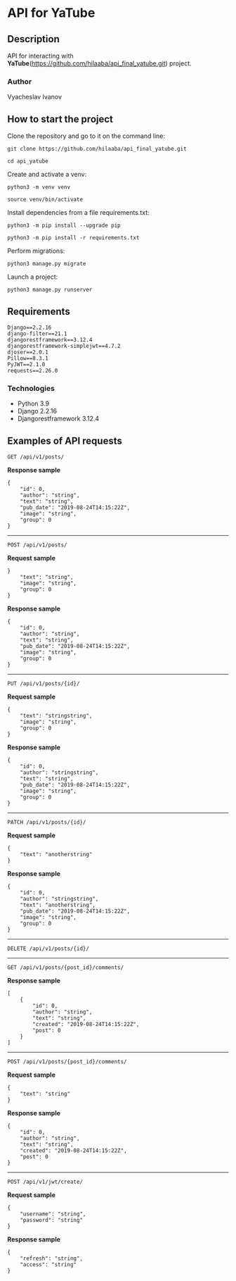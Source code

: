 # **API for YaTube**
## **Description**
API for interacting with **YaTube**(https://github.com/hilaaba/api_final_yatube.git) project.
### Author
Vyacheslav Ivanov
## **How to start the project**
Clone the repository and go to it on the command line:
```
git clone https://github.com/hilaaba/api_final_yatube.git
```
```
cd api_yatube
```
Create and activate a venv:
```
python3 -m venv venv
```
```
source venv/bin/activate
```
Install dependencies from a file requirements.txt:
```
python3 -m pip install --upgrade pip
```
```
python3 -m pip install -r requirements.txt
```
Perform migrations:
```
python3 manage.py migrate
```
Launch a project:
```
python3 manage.py runserver
```
## **Requirements**
```
Django==2.2.16
django-filter==21.1
djangorestframework==3.12.4
djangorestframework-simplejwt==4.7.2
djoser==2.0.1
Pillow==8.3.1
PyJWT==2.1.0
requests==2.26.0
```

### Technologies
- Python 3.9
- Django 2.2.16
- Djangorestframework 3.12.4

## **Examples of API requests**
```
GET /api/v1/posts/
```
**Response sample**
```
{
    "id": 0,
    "author": "string",
    "text": "string",
    "pub_date": "2019-08-24T14:15:22Z",
    "image": "string",
    "group": 0
}
```
---
```
POST /api/v1/posts/
```
**Request sample**
```
}
    "text": "string",
    "image": "string",
    "group": 0
}
```
**Response sample**
```
{
    "id": 0,
    "author": "string",
    "text": "string",
    "pub_date": "2019-08-24T14:15:22Z",
    "image": "string",
    "group": 0
}
```
---
```
PUT /api/v1/posts/{id}/
```
**Request sample**
```
{
    "text": "stringstring",
    "image": "string",
    "group": 0
}
```
**Response sample**
```
{
    "id": 0,
    "author": "stringstring",
    "text": "string",
    "pub_date": "2019-08-24T14:15:22Z",
    "image": "string",
    "group": 0
}
```
---
```
PATCH /api/v1/posts/{id}/
```
**Request sample**
```
{
    "text": "anotherstring"
}
```
**Response sample**
```
{
    "id": 0,
    "author": "stringstring",
    "text": "anotherstring",
    "pub_date": "2019-08-24T14:15:22Z",
    "image": "string",
    "group": 0
}
```
---
```
DELETE /api/v1/posts/{id}/
```
---
```
GET /api/v1/posts/{post_id}/comments/
```
**Response sample**
```
[
    {
        "id": 0,
        "author": "string",
        "text": "string",
        "created": "2019-08-24T14:15:22Z",
        "post": 0
    }
]
```
---
```
POST /api/v1/posts/{post_id}/comments/
```
**Request sample**
```
{
    "text": "string"
}
```
**Response sample**
```
{
    "id": 0,
    "author": "string",
    "text": "string",
    "created": "2019-08-24T14:15:22Z",
    "post": 0
}
```
---
```
POST /api/v1/jwt/create/
```
**Request sample**
```
{
    "username": "string",
    "password": "string"
}
```
**Response sample**
```
{
    "refresh": "string",
    "access": "string"
}
```

